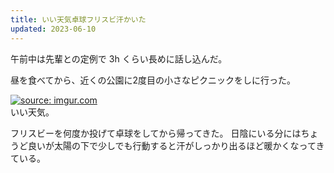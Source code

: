 ```yaml
---
title: いい天気卓球フリスビ汗かいた
updated: 2023-06-10
---
```


午前中は先輩との定例で 3h くらい長めに話し込んだ。

昼を食べてから、近くの公園に2度目の小さなピクニックをしに行った。

<a href="https://imgur.com/YnMRQMQ"><img src="https://i.imgur.com/YnMRQMQ.png" title="source: imgur.com" /></a>  
いい天気。

フリスビーを何度か投げて卓球をしてから帰ってきた。
日陰にいる分にはちょうど良いが太陽の下で少しでも行動すると汗がしっかり出るほど暖かくなってきている。
